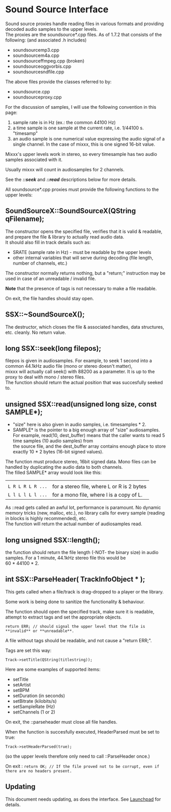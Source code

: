 # Sound Source Interface

Sound source proxies handle reading files in various formats and
providing decoded audio samples to the upper levels.  
The proxies are the soundsource\*.cpp files. As of 1.7.2 that consists
of the following: (and associated .h includes)  

  - soundsourcemp3.cpp
  - soundsourcem4a.cpp
  - soundsourceffmpeg.cpp (broken)
  - soundsourceoggvorbis.cpp
  - soundsourcesndfile.cpp

The above files provide the classes referred to by:

  - soundsource.cpp
  - soundsourceproxy.cpp

For the discussion of samples, I will use the following convention in
this page:

1.  sample rate is in Hz (ex.: the common 44100 Hz)
2.  a time sample is one sample at the current rate, i.e. 1/44100 s.
    "timesamp"
3.  an audio sample is one numerical value expressing the audio signal
    of a single channel. In the case of mixxx, this is one signed 16-bit
    value.

Mixxx's upper levels work in stereo, so every timesample has two audio
samples associated with it.

Usually mixxx will count in audiosamples for 2 channels.

See the ***::seek*** and ***::read*** descriptions below for more
details.

All soundsource\*.cpp proxies must provide the following functions to
the upper levels:

## SoundSourceX::SoundSourceX(QString qFilename);

The constructor opens the specified file, verifies that it is valid &
readable, and prepare the file & library to actually read audio data.  
It should also fill in track details such as:

  - SRATE (sample rate in Hz) - must be readable by the upper levels
  - other internal variables that will serve during decoding (file
    length, number of channels, etc.)

The constructor normally returns nothing, but a "return;" instruction
may be used in case of an unreadable / invalid file.

**Note** that the presence of tags is not necessary to make a file
readable.

On exit, the file handles should stay open.

## SSX::\~SoundSourceX();

The destructor, which closes the file & associated handles, data
structures, etc. cleanly. No return value.

## long SSX::seek(long filepos);

filepos is given in audiosamples. For example, to seek 1 second into a
common 44.1kHz audio file (mono or stereo doesn't matter),  
mixxx will actually call seek() with 88200 as a parameter. It is up to
the proxy to deal with mono / stereo files.  
The function should return the actual position that was succesfully
seeked to.

## unsigned SSX::read(unsigned long size, const SAMPLE\*);

  - "size" here is also given in audio samples, i.e. timesamples \* 2.
  - SAMPLE\* is the pointer to a big enough array of "size"
    audiosamples.  
    For example, read(10, dest\_buffer) means that the caller wants to
    read 5 time samples (10 audio samples) from  
    the source file, and the dest\_buffer array contains enough place to
    store exactly 10 \* 2 bytes (16-bit signed values).

The function must produce stereo, 16bit signed data. Mono files can be
handled by duplicating the audio data to both channels.  
The filled SAMPLE\* array would look like this:

|                   |                                            |
| ----------------- | ------------------------------------------ |
|                   |                                            |
| `L R L R L R ...` | for a stereo file, where L or R is 2 bytes |
| `L l L l L l ...` | for a mono file, where l is a copy of L.   |

As ::read gets called an awful lot, performance is paramount. No dynamic
memory tricks (new, malloc, etc.), no library calls for every sample
(reading in blocks is highly recommended), etc.  
The function will return the actual number of audiosamples read.

## long unsigned SSX::length();

the function should return the file length (-NOT- the binary size) in
audio samples. For a 1 minute, 44.1kHz stereo file this would be  
60 \* 44100 \* 2.

## int SSX::ParseHeader( TrackInfoObject \* );

This gets called when a file/track is drag-dropped to a player or the
library.

Some work is being done to sanitize the functionality & behaviour.

The function should open the specified track, make sure it is readable,
attempt to extract tags and set the appropriate objects.

    return ERR; // should signal the upper level that the file is **invalid** or **unreadable**.

A file without tags should be readable, and not cause a "return ERR;".

Tags are set this way:

    Track->setTitle(QString(titlestring));

Here are some examples of supported items:

  - setTitle
  - setArtist
  - setBPM
  - setDuration (in seconds)
  - setBitrate (kilobits/s)
  - setSampleRate (Hz)
  - setChannels (1 or 2)

On exit, the ::parseheader must close all file handles.

When the function is succesfully executed, HeaderParsed must be set to
true:

    Track->setHeaderParsed(true);

(so the upper levels therefore only need to call ::ParseHeader once.)

On exit : `return OK; // If the file proved not to be corrupt, even if
there are no headers present.`

## Updating

This document needs updating, as does the interface. See
[Launchpad](https://blueprints.launchpad.net/mixxx/+spec/soundsource-update)
for details.
